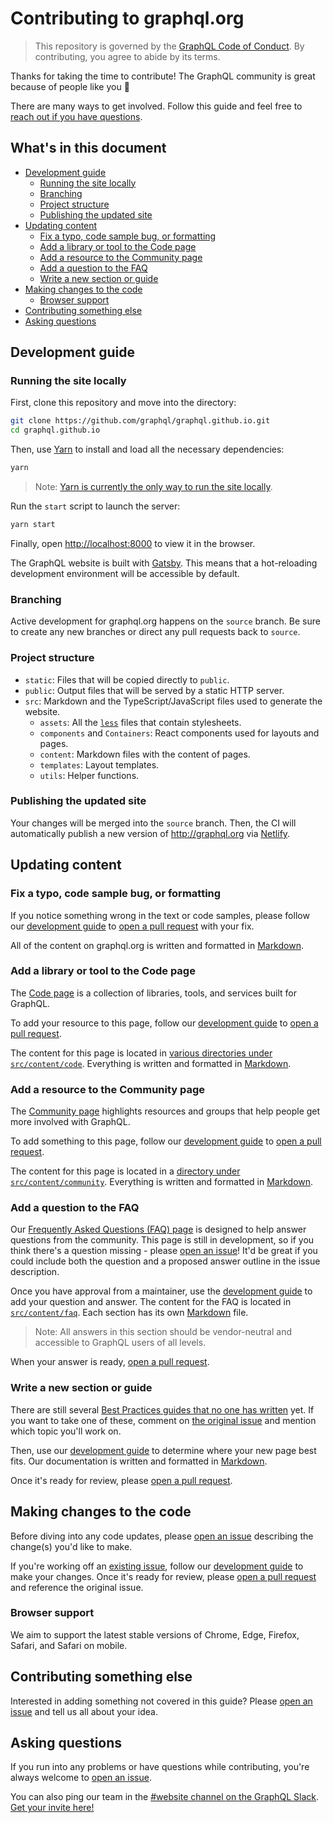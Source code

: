 # Contributing to graphql.org

> This repository is governed by the [GraphQL Code of Conduct](https://graphql.org/codeofconduct/). By contributing, you agree to abide by its terms.

Thanks for taking the time to contribute! The GraphQL community is great because of people like you 🎉 

There are many ways to get involved. Follow this guide and feel free to [reach out if you have questions](#asking-questions).

## What's in this document

- [Development guide](#development-guide)
    - [Running the site locally](#running-the-site-locally)
    - [Branching](#branching)
    - [Project structure](#project-structure)
    - [Publishing the updated site](#publishing-the-updated-site)
- [Updating content](#updating-content)
    - [Fix a typo, code sample bug, or formatting](#fix-a-typo-code-sample-bug-or-formatting)
    - [Add a library or tool to the Code page](#add-a-library-or-tool-to-the-code-page)
    - [Add a resource to the Community page](#add-a-resource-to-the-community-page)
    - [Add a question to the FAQ](#add-a-question-to-the-faq)
    - [Write a new section or guide](#write-a-new-section-or-guide)
- [Making changes to the code](#making-changes-to-the-code)
    - [Browser support](#browser-support)
- [Contributing something else](#contributing-something-else)
- [Asking questions](#asking-questions)

## Development guide

### Running the site locally

First, clone this repository and move into the directory: 

```bash
git clone https://github.com/graphql/graphql.github.io.git
cd graphql.github.io
```

Then, use [Yarn](https://yarnpkg.com/getting-started/install) to install and load all the necessary dependencies:

```bash
yarn 
```

> Note: [Yarn is currently the only way to run the site locally](https://github.com/graphql/graphql.github.io/issues/946).

Run the `start` script to launch the server:

```bash
yarn start
```

Finally, open [http://localhost:8000](http://localhost:8000) to view it in the browser.

The GraphQL website is built with [Gatsby](https://www.gatsbyjs.com/docs/). This means that a hot-reloading development environment will be accessible by default. 

### Branching

Active development for graphql.org happens on the `source` branch. Be sure to create any new branches or direct any pull requests back to `source`. 

### Project structure

- `static`: Files that will be copied directly to `public`. 
- `public`: Output files that will be served by a static HTTP server.
- `src`: Markdown and the TypeScript/JavaScript files used to generate the website.
    - `assets`: All the [`less`](http://lesscss.org/) files that contain stylesheets.
    - `components` and `Containers`: React components used for layouts and pages.
    - `content`: Markdown files with the content of pages.
    - `templates`: Layout templates.
    - `utils`: Helper functions.

### Publishing the updated site

Your changes will be merged into the `source` branch. Then, the CI will automatically publish a new version of http://graphql.org via [Netlify](https://docs.netlify.com/).

## Updating content

### Fix a typo, code sample bug, or formatting

If you notice something wrong in the text or code samples, please follow our [development guide](#development-guide) to [open a pull request](https://github.com/graphql/graphql.github.io/pulls) with your fix. 

All of the content on graphql.org is written and formatted in [Markdown](https://www.gatsbyjs.com/docs/mdx/markdown-syntax/).

### Add a library or tool to the Code page

The [Code page](https://graphql.org/code/) is a collection of libraries, tools, and services built for GraphQL. 

To add your resource to this page, follow our [development guide](#development-guide) to [open a pull request](https://github.com/graphql/graphql.github.io/pulls). 

The content for this page is located in [various directories under `src/content/code`](./src/). Everything is written and formatted in [Markdown](https://www.gatsbyjs.com/docs/mdx/markdown-syntax/).

### Add a resource to the Community page

The [Community page](https://graphql.org/community/) highlights resources and groups that help people get more involved with GraphQL.

To add something to this page, follow our [development guide](#development-guide) to [open a pull request](https://github.com/graphql/graphql.github.io/pulls). 

The content for this page is located in a [directory under `src/content/community`](./src/). Everything is written and formatted in [Markdown](https://www.gatsbyjs.com/docs/mdx/markdown-syntax/).

### Add a question to the FAQ

Our [Frequently Asked Questions (FAQ) page](https://graphql.org/faq/) is designed to help answer questions from the community. This page is still in development, so if you think there's a question missing - please [open an issue](https://github.com/graphql/graphql.github.io/issues/new)! It'd be great if you could include both the question and a proposed answer outline in the issue description.

Once you have approval from a maintainer, use the [development guide](#development-guide) to add your question and answer. The content for the FAQ is located in [`src/content/faq`](./src/content/faq/). Each section has its own [Markdown](https://www.gatsbyjs.com/docs/mdx/markdown-syntax/) file.

> Note: All answers in this section should be vendor-neutral and accessible to GraphQL users of all levels.

When your answer is ready, [open a pull request](https://github.com/graphql/graphql.github.io/pulls/).

### Write a new section or guide

There are still several [Best Practices guides that no one has written](https://github.com/graphql/graphql.github.io/issues/41) yet. If you want to take one of these, comment on [the original issue](https://github.com/graphql/graphql.github.io/issues/41) and mention which topic you'll work on.

Then, use our [development guide](#development-guide) to determine where your new page best fits. Our documentation is written and formatted in [Markdown](https://www.gatsbyjs.com/docs/mdx/markdown-syntax/). 

Once it's ready for review, please [open a pull request](https://github.com/graphql/graphql.github.io/pulls/).

## Making changes to the code

Before diving into any code updates, please [open an issue](https://github.com/graphql/graphql.github.io/issues/new) describing the change(s) you'd like to make.

If you're working off an [existing issue](https://github.com/graphql/graphql.github.io/issues/), follow our [development guide](#development-guide) to make your changes. Once it's ready for review, please [open a pull request](https://github.com/graphql/graphql.github.io/pulls/) and reference the original issue.

### Browser support

We aim to support the latest stable versions of Chrome, Edge, Firefox, Safari, and Safari on mobile. 

## Contributing something else

Interested in adding something not covered in this guide? Please [open an issue](https://github.com/graphql/graphql.github.io/issues/new) and tell us all about your idea.

## Asking questions

If you run into any problems or have questions while contributing, you're always welcome to [open an issue](https://github.com/graphql/graphql.github.io/issues/new). 

You can also ping our team in the [#website channel on the GraphQL Slack](https://graphql.slack.com/messages/website/). [Get your invite here!](https://graphql-slack.herokuapp.com/) 
